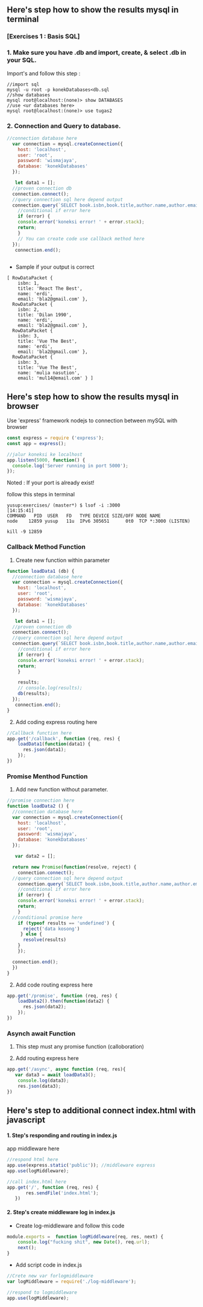 ## **Here's step how to show the results mysql in terminal**
### **[Exercises 1 : Basis SQL]** ###
### **1. Make sure you have .db and import, create, & select .db in your SQL.**

Import's and follow this step :
```terminal
//import sql
mysql -u root -p konekDatabases<db.sql
//show databases
mysql root@localhost:(none)> show DATABASES 
//use <ur databases here>
mysql root@localhost:(none)> use tugas2
````
### **2. Connection and Query to database.**
```javascript
//connection database here
  var connection = mysql.createConnection({
    host: 'localhost',
    user: 'root',
    password: 'wismajaya',
    database: 'konekDatabases'
  });

   let data1 = [];
  //proven connection db
  connection.connect();
  //query connection sql here depend output
  connection.query(`SELECT book.isbn,book.title,author.name,author.email FROM book LEFT JOIN author_book ON book.isbn=author_book.isbn LEFT JOIN author ON author_book.author_id=author.author_id`,function(error,results,fields){
    //conditional if error here
    if (error) {
    console.error('koneksi error! ' + error.stack);
    return;
    }
    // You can create code use callback method here 
  }); 
   connection.end();
  
```

- Sample if your output is correct
```output
[ RowDataPacket {
    isbn: 1,
    title: 'React The Best',
    name: 'erdi',
    email: 'bla2@gmail.com' },
  RowDataPacket {
    isbn: 2,
    title: 'Dilan 1990',
    name: 'erdi',
    email: 'bla2@gmail.com' },
  RowDataPacket {
    isbn: 3,
    title: 'Vue The Best',
    name: 'erdi',
    email: 'bla2@gmail.com' },
  RowDataPacket {
    isbn: 3,
    title: 'Vue The Best',
    name: 'mulia nasution',
    email: 'mul14@email.com' } ]
```

## **Here's step how to show the results mysql in browser**

Use 'express' framework nodejs to connection between mySQL with browser 
```javascript
const express = require ('express');
const app = express();

//jalur koneksi ke localhost
app.listen(5000, function() {
  console.log('Server running in port 5000');
});
```
Noted : If your port is already exist! 

follow this steps in terminal
```terminal
yusup:exercises/ (master*) $ lsof -i :3000                                                                                        [14:15:41]
COMMAND   PID  USER   FD   TYPE DEVICE SIZE/OFF NODE NAME
node    12859 yusup   11u  IPv6 305651      0t0  TCP *:3000 (LISTEN)

kill -9 12859  
```

### Callback Method Function
1. Create new function within parameter 
```javascript
function loadData1 (db) {
  //connection database here
  var connection = mysql.createConnection({
    host: 'localhost',
    user: 'root',
    password: 'wismajaya',
    database: 'konekDatabases'
  });

   let data1 = [];
  //proven connection db
  connection.connect();
  //query connection sql here depend output
  connection.query(`SELECT book.isbn,book.title,author.name,author.email FROM book LEFT JOIN author_book ON book.isbn=author_book.isbn LEFT JOIN author ON author_book.author_id=author.author_id`,function(error,results,fields){
    //conditional if error here
    if (error) {
    console.error('koneksi error! ' + error.stack);
    return;
    }

    results;
    // console.log(results);
    db(results); 
  }); 
   connection.end();
}
```
2. Add coding express routing here
```javascript
//Callback function here
app.get('/callback', function (req, res) {
    loadData1(function(data1) {
      res.json(data1);
    });
})
```

### Promise Menthod Function
1. Add new function without parameter.

```javascript
//promise connection here
function loadData2 () {
  //connection database here
  var connection = mysql.createConnection({
    host: 'localhost',
    user: 'root',
    password: 'wismajaya',
    database: 'konekDatabases'
  });

   var data2 = [];

  return new Promise(function(resolve, reject) {
    connection.connect();
  //query connection sql here depend output
    connection.query(`SELECT book.isbn,book.title,author.name,author.email FROM book LEFT JOIN author_book ON book.isbn=author_book.isbn LEFT JOIN author ON author_book.author_id=author.author_id`,function(error,results,fields){
    //conditional if error here
    if (error) {
    console.error('koneksi error! ' + error.stack);
    return;
    }
  //conditional promise here  
    if (typeof results == 'undefined') {
      reject('data kosong')
     } else {
      resolve(results)
    }
    });

  connection.end();
  })
}
```
2. Add code routing express here
```javascript
app.get('/promise', function (req, res) {
    loadData2().then(function(data2) {
      res.json(data2);
    });
})
```
### Asynch await Function  
1. This step must any promise function (calloboration) 

2. Add routing express here
```javascript
app.get('/async', async function (req, res){
   var data3 = await loadData3();
    console.log(data3);
    res.json(data3);
})
```
## **Here's step to additional connect index.html with javascript**

#### **1. Step's responding and routing in index.js** 
app middleware here
```javascript
//respond html here
app.use(express.static('public')); //middleware express
app.use(logMiddleware);

//call index.html here
app.get('/', function (req, res) {
       res.sendFile('index.html');
   })
```
#### **2. Step's create middleware log in index.js** 
- Create log-middleware and follow this code
```javascript
module.exports =  function logMiddleware(req, res, next) {
    console.log("fucking shit", new Date(), req.url);
    next();
}
```
- Add script code in index.js
```javascript
//Crete new var forlogmiddleware
var logMiddleware = require('./log-middleware');

//respond to logmiddleware
app.use(logMiddleware);
```